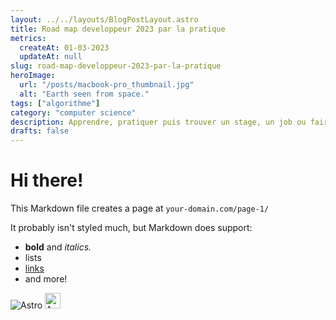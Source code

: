 ```yaml
---
layout: ../../layouts/BlogPostLayout.astro
title: Road map developpeur 2023 par la pratique
metrics:
  createAt: 01-03-2023
  updateAt: null
slug: road-map-developpeur-2023-par-la-pratique
heroImage:
  url: "/posts/macbook-pro_thumbnail.jpg"
  alt: "Earth seen from space."
tags: ["algorithme"]
category: "computer science"
description: Apprendre, pratiquer puis trouver un stage, un job ou faire du freelance!
drafts: false
---
```


# Hi there!

This Markdown file creates a page at `your-domain.com/page-1/`

It probably isn't styled much, but Markdown does support:

- **bold** and _italics._
- lists
- [links](https://astro.build)
- and more!

![Astro](https://astro.build/assets/logo.png)
<img src="https://astro.build/assets/logo.png" width="25" alt="Astro" />
